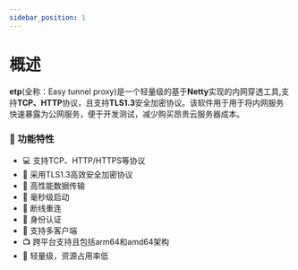 ```yaml
---
sidebar_position: 1
---
```


# 概述
**etp**(全称：Easy tunnel proxy)是一个轻量级的基于**Netty**实现的内网穿透工具,支持**TCP、HTTP**协议，且支持**TLS1.3**安全加密协议。该软件用于用于将内网服务快速暴露为公网服务，便于开发测试，减少购买昂贵云服务器成本。

### 🌟 功能特性
- 💻 支持TCP、HTTP/HTTPS等协议
- 🔐 采用TLS1.3高效安全加密协议
- 🛜 高性能数据传输
- 🚀 毫秒级启动
- 🔗 断线重连
- 🔐 身份认证
- 🐒 支持多客户端
- 📺 跨平台支持且包括arm64和amd64架构
- 💨 轻量级，资源占用率低

